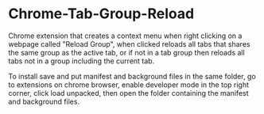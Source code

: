 # Chrome-Tab-Group-Reload
Chrome extension that creates a context menu when right clicking on a webpage called "Reload Group", when clicked reloads all tabs that shares the same group as the active tab, or if not in a tab group then reloads all tabs not in a group including the current tab.

To install save and put manifest and background files in the same folder, go to extensions on chrome browser, enable developer mode in the top right corner, click load unpacked, then open the folder containing the manifest and background files.
